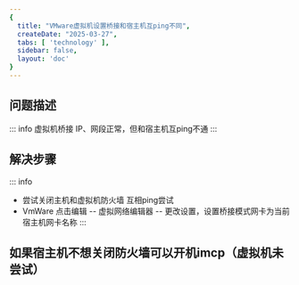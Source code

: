 ```yaml
---
{
  title: "VMware虚拟机设置桥接和宿主机互ping不同",
  createDate: "2025-03-27",
  tabs: [ 'technology' ],
  sidebar: false,
  layout: 'doc'
}
---
```


## 问题描述

::: info
虚拟机桥接 IP、网段正常，但和宿主机互ping不通
:::

## 解决步骤

::: info

- 尝试关闭主机和虚拟机防火墙 互相ping尝试
- VmWare 点击编辑 -- 虚拟网络编辑器 -- 更改设置，设置桥接模式网卡为当前宿主机网卡名称
  :::

## 如果宿主机不想关闭防火墙可以开机imcp（虚拟机未尝试）
<n-image width="300" object-fit="contain" src="/assets/2025/03/27-1.jpg"/>
